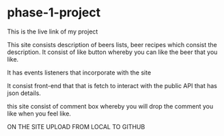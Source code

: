 # phase-1-project
This is the live link of my project

This site consists description of beers lists, beer recipes which consist the description.
It consist of like button whereby you can like the beer that you like.

It has events listeners that incorporate with the site

It consist front-end that that is fetch to interact with the public API that has json details.

this site consist of comment box whereby you will drop the comment you like when you feel like.



ON THE SITE UPLOAD FROM LOCAL TO GITHUB
